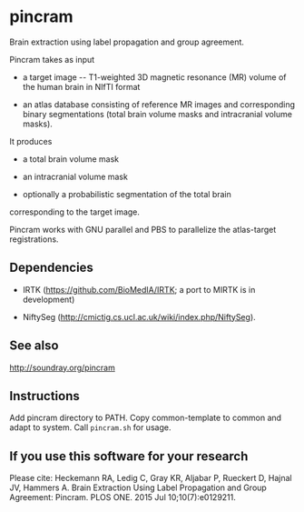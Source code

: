 # pincram

Brain extraction using label propagation and group agreement.

Pincram takes as input

* a target image -- T1-weighted 3D magnetic resonance (MR) volume of the human brain in NIfTI format

* an atlas database consisting of reference MR images and corresponding binary segmentations (total brain volume masks and intracranial volume masks).

It produces

* a total brain volume mask

* an intracranial volume mask

* optionally a probabilistic segmentation of the total brain

corresponding to the target image.

Pincram works with GNU parallel and PBS to parallelize the atlas-target registrations.

## Dependencies

* IRTK (https://github.com/BioMedIA/IRTK; a port to MIRTK is in development)

* NiftySeg (http://cmictig.cs.ucl.ac.uk/wiki/index.php/NiftySeg).

## See also

http://soundray.org/pincram

## Instructions

Add pincram directory to PATH.  Copy common-template to common and adapt to system.  Call `pincram.sh` for usage.

## If you use this software for your research

Please cite: Heckemann RA, Ledig C, Gray KR, Aljabar P, Rueckert D, Hajnal JV, Hammers A. Brain Extraction Using Label Propagation and Group Agreement: Pincram. PLOS ONE. 2015 Jul 10;10(7):e0129211.
